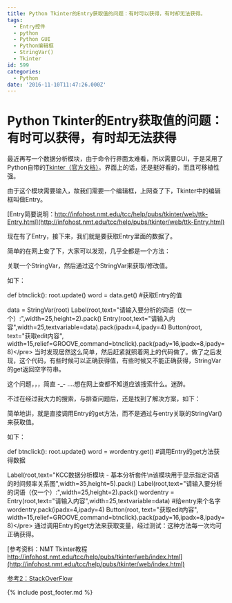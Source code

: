 ```yaml
---
title: Python Tkinter的Entry获取值的问题：有时可以获得，有时却无法获得。
tags:
  - Entry控件
  - python
  - Python GUI
  - Python编辑框
  - StringVar()
  - Tkinter
id: 599
categories:
  - Python
date: '2016-11-10T11:47:26.000Z'
---
```


# Python Tkinter的Entry获取值的问题：有时可以获得，有时却无法获得

最近再写一个数据分析模块，由于命令行界面太难看，所以需要GUI，于是采用了Python自带的[Tkinter（官方文档）](https://wiki.python.org/moin/TkInter/)。界面上的话，还是挺好看的，而且可移植性强。

由于这个模块需要输入，故我们需要一个编辑框，上网查了下，Tkinter中的编辑框叫做Entry。

[Entry简要说明：http://infohost.nmt.edu/tcc/help/pubs/tkinter/web/ttk-Entry.html](http://infohost.nmt.edu/tcc/help/pubs/tkinter/web/ttk-Entry.html)

现在有了Entry，接下来，我们就是要获取Entry里面的数据了。

简单的在网上查了下，大家可以发现，几乎全都是一个方法：

关联一个StringVar，然后通过这个StringVar来获取/修改值。

如下：

def btnclick\(\): root.update\(\) word = data.get\(\) \#获取Entry的值

data = StringVar\(root\) Label\(root,text="请输入要分析的词语（仅一个）:",width=25,height=2\).pack\(\) Entry\(root,text="请输入内容",width=25,textvariable=data\).pack\(ipadx=4,ipady=4\) Button\(root, text="获取edit内容", width=15,relief=GROOVE,command=btnclick\).pack\(pady=16,ipadx=8,ipady=8\)&lt;/pre&gt; 当时发现居然这么简单，然后赶紧就照着网上的代码做了。做了之后发现，这个代码，有些时候可以正确获得值，有些时候又不能正确获得，StringVar的get返回空字符串。

这个问题，，，简直 -\_- ....想在网上查都不知道应该搜索什么。迷醉。

不过在经过我大力的搜索，与排查问题后，还是找到了解决方案，如下：

简单地讲，就是直接调用Entry的get方法，而不是通过与entry关联的StringVar\(\)来获取值。

如下：

def btnclick\(\): root.update\(\) word = wordentry.get\(\) \#调用Entry的get方法获得数据

Label\(root,text="KCC数据分析模块 - 基本分析套件\n该模块用于显示指定词语的时间频率关系图",width=35,height=5\).pack\(\) Label\(root,text="请输入要分析的词语（仅一个）:",width=25,height=2\).pack\(\) wordentry = Entry\(root,text="请输入内容",width=25,textvariable=data\) \#给entry来个名字 wordentry.pack\(ipadx=4,ipady=4\) Button\(root, text="获取edit内容", width=15,relief=GROOVE,command=btnclick\).pack\(pady=16,ipadx=8,ipady=8\)&lt;/pre&gt; 通过调用Entry的get方法来获取变量，经过测试：这种方法每一次均可正确获得。

[参考资料：NMT Tkinter教程 http://infohost.nmt.edu/tcc/help/pubs/tkinter/web/index.html](http://infohost.nmt.edu/tcc/help/pubs/tkinter/web/index.html)

[参考2：StackOverFlow](http://stackoverflow.com/questions/10727131/why-is-tkinter-entrys-get-function-returning-nothing)





{% include post_footer.md %}